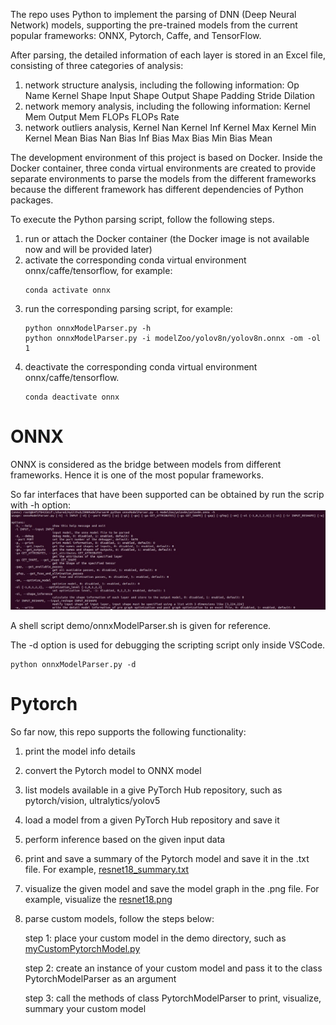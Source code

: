 


The repo uses Python to implement the parsing of DNN (Deep Neural Network) models, supporting the pre-trained models from the current popular frameworks: ONNX, Pytorch, Caffe, and TensorFlow.  

After parsing,  the detailed information of each layer is stored in an Excel file, consisting of three categories of analysis:
1. network structure analysis, including the following information:
Op Name
Kernel Shape
Input Shape
Output Shape
Padding
Stride
Dilation
2. network memory analysis, including the following information:
Kernel Mem
Output Mem
FLOPs
FLOPs Rate
3. network outliers analysis,
Kernel Nan
Kernel Inf
Kernel Max
Kernel Min
Kernel Mean
Bias Nan
Bias Inf
Bias Max
Bias Min
Bias Mean

The development environment of this project is based on Docker. Inside the Docker container, three conda virtual environments are created to provide separate environments to parse the models from the different frameworks because the different framework has different dependencies of Python packages.

To execute the Python parsing script,  follow the following steps.

1. run or attach the Docker container (the Docker image is not available now and will be provided later)
2. activate the corresponding conda virtual environment onnx/caffe/tensorflow, for example:
	```
	conda activate onnx
	```
3. run the corresponding parsing script, for example:
	```
	python onnxModelParser.py -h
	python onnxModelParser.py -i modelZoo/yolov8n/yolov8n.onnx -om -ol 1
	```
5. deactivate the corresponding conda virtual environment onnx/caffe/tensorflow.
	```
	conda deactivate onnx
	```


# ONNX

ONNX is considered as the bridge between models from different frameworks. Hence it is one of the most popular frameworks. 

So far interfaces that have been supported can be obtained by run the scrip with -h option:
![Alt](demo/onnxModelParser.help.jpg)

A shell script demo/onnxModelParser.sh is given for reference.

The -d option is used for debugging the scripting script only inside VSCode. 
```
python onnxModelParser.py -d
```

# Pytorch

So far now, this repo supports the following functionality:
1. print the model info details
2. convert the Pytorch model to ONNX model
3. list models available in a give PyTorch Hub repository, such as pytorch/vision, ultralytics/yolov5
4. load a model from a given PyTorch Hub repository and save it
5. perform inference based on the given input data
6. print and save a summary of the Pytorch model and save it in the .txt file. For example, [resnet18_summary.txt](demo/resnet18_summary.txt)
7. visualize the given model and save the model graph in the .png file. For example, visualize the [resnet18.png](demo/resnet18.png)
8. parse custom models, follow the steps below:
   
   step 1: place your custom model in the demo directory, such as [myCustomPytorchModel.py](demo/myCustomPytorchModel.py)
   
   step 2: create an instance of your custom model and pass it to the class PytorchModelParser as an argument
   
   step 3: call the methods of class PytorchModelParser to print, visualize, summary your custom model


